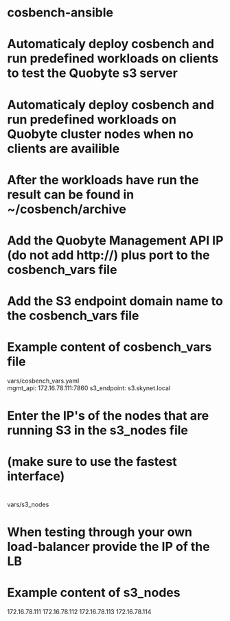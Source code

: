 # cosbench-ansible
#
# Automaticaly deploy cosbench and run predefined workloads on clients to test the Quobyte s3 server
# Automaticaly deploy cosbench and run predefined workloads on Quobyte cluster nodes when no clients are availible
# After the workloads have run the result can be found in ~/cosbench/archive
#
# Add the Quobyte Management API IP (do not add http://) plus port to the cosbench_vars file
# Add the S3 endpoint domain name to the cosbench_vars file
#
# Example content of cosbench_vars file
vars/cosbench_vars.yaml  
mgmt_api: 172.16.78.111:7860
s3_endpoint: s3.skynet.local
#
# Enter the IP's of the nodes that are running S3 in the s3_nodes file 
# (make sure to use the fastest interface)
#
vars/s3_nodes
#
# When testing through your own load-balancer provide the IP of the LB  
#
# Example content of s3_nodes
172.16.78.111 
172.16.78.112
172.16.78.113
172.16.78.114 
#
